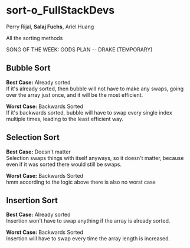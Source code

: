 # sort-o_FullStackDevs

Perry Rijal, **Salaj Fuchs**, Ariel Huang

All the sorting methods

SONG OF THE WEEK: GODS PLAN -- DRAKE (TEMPORARY)


## Bubble Sort

**Best Case:** Already sorted <br>
If it's already sorted, then bubble will not have to make any swaps, going over the array just once, and it will be the most efficient.

**Worst Case:** Backwards Sorted <br>
If it's backwards sorted, bubble will have to swap every single index multiple times, leading to the least efficient way.

## Selection Sort

**Best Case:** Doesn't matter <br>
Selection swaps things with itself anyways, so it doesn't matter, because even if it was sorted there would still be swaps.

**Worst Case:** Backwards Sorted <br>
hmm according to the logic above there is also no worst case

## Insertion Sort

**Best Case:** Already sorted <br>
Insertion won't have to swap anything if the array is already sorted.

**Worst Case:** Backwards Sorted <br>
Insertion will have to swap every time the array length is increased.
